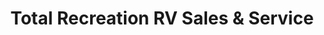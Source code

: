 ---
title: "Total Recreation RV Sales & Service"
url: /shohola/total-recreation-rv-sales-und-service/
shop: Wohnwagen
---
